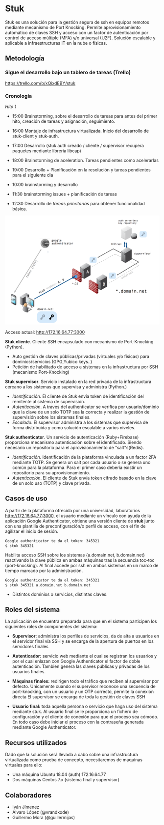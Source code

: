# Stuk

Stuk es una solución para la gestión segura de ssh en equipos remotos mediante mecanismo de Port Knocking. Permite aprovisionamiento automático de claves SSH y acceso con un factor de autenticación por control de acceso múltiple (MFA) y/o universal (U2F). Solución escalable y aplicable a infraestructuras IT en la nube o físicas.

## Metodología
### Sigue el desarrollo bajo un **tablero de tareas** (Trello)

https://trello.com/b/xQixdEBY/stuk

### Cronología

*Hito 1*
* 15:00 Brainstorming, sobre el desarrollo de tareas para antes del primer hito, creación de tareas y asignación, seguimiento.
* 16:00 Montaje de infrastructura virtualizada. Inicio del desarrollo de stuk-client y stuk-auth.
* 17:00 Desarrollo (stuk auth creado / cliente / supervisor recupera paquetes mediante libreria libcap)
* 18:00 Brainstorming de aceleration. Tareas pendientes como acelerarlas
* 19:00 Desarrollo + Planificación en la resolución y tareas pendientes para el siguiente dia

* 10:00 brainstorming y desarrollo
* 11:30 brainstorming issues + planificación de tareas
* 12:30 Desarrollo de *tareas prioritarias* para obtener funcionalidad básica.

![](recursos/Screen%20Shot%202018-11-05%20at%2014.40.10.png)


Acceso actual: http://172.16.64.77:3000


**Stuk cliente**. Cliente SSH encapsulado con mecanismo de Port-Knocking (Python).
* Auto gestión de claves públicas/privadas (virtuales y/o físicas) para dominios/servicios (GPG,Yubico keys..)
* Petición de habilitado de acceso a sistemas en la infrastructura por SSH (mecanismo Port-Knocking)

**Stuk supervisor**. Servicio instalado en la red privada de la infrastructura cercano a los sistemas que supervisa y administra (Python.)
  * *Identificación*. El cliente de Stuk envía token de identificación del remitente al sistema de supervisión.  
  * *Autenticación*. A traves del authenticator se verifica por usuario/dominio que la clave de un solo TOTP sea la correcta y realizar la gestión de supervisión sobre los sistemas finales.
  * *Escalado*. El supervisor administra a los sistemas que supervisa de forma distribuida y como solución escalable a varios niveles.

**Stuk authenticator**. Un servicio de autenticación (Ruby+Firebase) proporciona mecanismo autenticación sobre el identificado. Siendo necesario un repositorio para el aprovisionamiento de "salt"s(Redis).

* *Identificación*. Identificación de la plataforma vinculada a un factor 2FA mediante TOTP. Se genera un salt por cada usuario o se genera uno común para la plataforma. Para el primer caso debería existir un repositorio para su aprovisionamiento.
* *Autenticación*.  El cliente de Stuk envía token cifrado basado en la clave de un solo uso (TOTP) y clave privada.

## Casos de uso

A partir de la plataforma ofrecida por una universidad, laboratorios http://172.16.64.77:3000, el usuario mediante un vínculo con ayuda de la aplicación Google Authenticator, obtiene una versión cliente de **stuk** junto con una plantilla de preconfiguración/o perfil de acceso, con el fin de agilizar el inicio de sesión.

```
Google authenticator te da el token: 345321
$ stuk 345321
```

Habilita acceso SSH sobre los sistemas {a.domain.net, b.domain.net} reactivando la clave pública en ambas máquinas tras la secuencia toc-toc (port-knocking). Al final accede por ssh en ambos sistemas en un marco de tiempo marcado por la administración.

```
Google authenticator te da el token: 345321
$ stuk 345321 a.domain.net b.domain.net
```

* Distintos dominios o servicios, distintas claves.

## Roles del sistema

La aplicación se encuentra preparada para que en el sistema participen los siguientes roles
de componentes del sistema:

* **Supervisor:** administra los perfiles de servicios, da de alta a usuarios en el servidor final
 vía SSH y se encarga de la apertura de puertos en los servidores finales

* **Autenticador:** servicio web mediante el cual se registran los usuarios y por el cual enlazan
 con Google Authenticator el factor de doble autenticación. Tambien genera las claves públicas y privadas
 de los usuarios finales.
 
* **Máquinas finales:** redirigen todo el tráfico que reciben al supervisor por defecto. Únicamente cuando el
supervisor reconoce una secuencia de port-knocking, con un usuario y un OTP correcto, permite la conexión directa
El supervisor se encarga de toda la gestión de claves SSH

* **Usuario final:** toda aquella persona o servicio que haga uso del sistema mediante stuk. Al usuario final
se le proporciona un fichero de configuración y el cliente de conexión para que el proceso sea cómodo.
En todo caso debe iniciar el proceso con la contraseña generada mediante Google Authenticator.


## Recursos utilizados

Dado que la solución será llevada a cabo sobre una infrastructura virtualizada como prueba de concepto, necesitaremos de maquinas virtuales para ello:

* Una máquina Ubuntu 18.04 (auth) 172.16.64.77
* Dos máquinas Centos 7.x (sistema final y supervisor)

## Colaboradores

* Iván Jímenez
* Álvaro López (@vrandkode)
* Guillermo Mora (@guillermijas)
